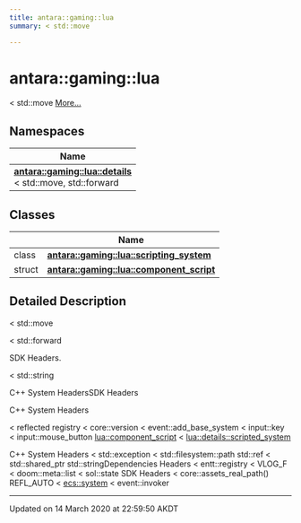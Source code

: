```yaml
---
title: antara::gaming::lua
summary: < std::move  

---
```


# antara::gaming::lua




< std::move  [More...](#detailed-description)





## Namespaces

| Name           |
| -------------- |
| **[antara::gaming::lua::details](Namespaces/namespaceantara_1_1gaming_1_1lua_1_1details.md)** <br>< std::move, std::forward  |

## Classes

|                | Name           |
| -------------- | -------------- |
| class | **[antara::gaming::lua::scripting_system](Classes/classantara_1_1gaming_1_1lua_1_1scripting__system.md)**  |
| struct | **[antara::gaming::lua::component_script](Classes/structantara_1_1gaming_1_1lua_1_1component__script.md)**  |






## Detailed Description

< std::move 

























< std::forward

SDK Headers.

< std::string

C++ System HeadersSDK Headers

C++ System Headers

< reflected registry < core::version < event::add_base_system < input::key < input::mouse_button [lua::component_script](Classes/structantara_1_1gaming_1_1lua_1_1component__script.md) < [lua::details::scripted_system](Classes/classantara_1_1gaming_1_1lua_1_1details_1_1scripted__system.md)

C++ System Headers < std::exception < std::filesystem::path std::ref < std::shared_ptr std::stringDependencies Headers < entt::registry < VLOG_F < doom::meta::list < sol::state SDK Headers < core::assets_real_path() REFL_AUTO < [ecs::system](Classes/classantara_1_1gaming_1_1ecs_1_1system.md) < event::invoker 








-------------------------------

Updated on 14 March 2020 at 22:59:50 AKDT